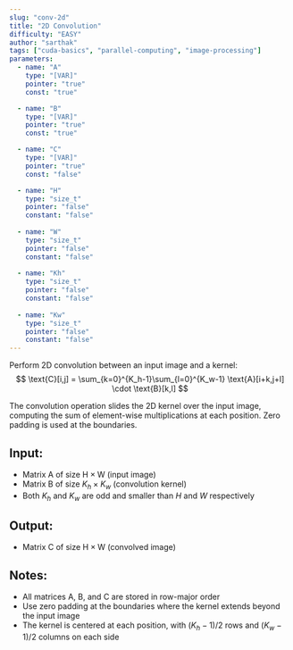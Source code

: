 ```yaml
---
slug: "conv-2d"
title: "2D Convolution"
difficulty: "EASY" 
author: "sarthak"
tags: ["cuda-basics", "parallel-computing", "image-processing"]
parameters:
  - name: "A"
    type: "[VAR]"
    pointer: "true"
    const: "true"

  - name: "B" 
    type: "[VAR]"
    pointer: "true"
    const: "true"

  - name: "C" 
    type: "[VAR]"
    pointer: "true"
    const: "false"

  - name: "H"
    type: "size_t"
    pointer: "false"
    constant: "false"
    
  - name: "W" 
    type: "size_t"
    pointer: "false"
    constant: "false"
  
  - name: "Kh"
    type: "size_t"
    pointer: "false"
    constant: "false"
    
  - name: "Kw" 
    type: "size_t"
    pointer: "false"
    constant: "false"
---
```


Perform 2D convolution between an input image and a kernel:
$$
\text{C}[i,j] = \sum_{k=0}^{K_h-1}\sum_{l=0}^{K_w-1} \text{A}[i+k,j+l] \cdot \text{B}[k,l]
$$

The convolution operation slides the 2D kernel over the input image, computing the sum of element-wise multiplications at each position. Zero padding is used at the boundaries.

## Input:
- Matrix $\text{A}$ of size $\text{H} \times \text{W}$ (input image)
- Matrix $\text{B}$ of size $K_h \times K_w$ (convolution kernel)
- Both $K_h$ and $K_w$ are odd and smaller than $H$ and $W$ respectively

## Output:
- Matrix $\text{C}$ of size $\text{H} \times \text{W}$ (convolved image)

## Notes:
- All matrices $\text{A}$, $\text{B}$, and $\text{C}$ are stored in row-major order
- Use zero padding at the boundaries where the kernel extends beyond the input image
- The kernel is centered at each position, with $(K_h-1)/2$ rows and $(K_w-1)/2$ columns on each side
